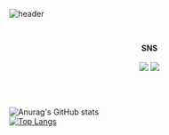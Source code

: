 ![header](https://capsule-render.vercel.app/api?type=waving&color=6FADCF&height=300&section=header&text=welcome%20&fontSize=90&animation=fadeIn&fontAlignY=38&desc=My%20Github%20Profile&descAlignY=51&descAlign=62)

<br>

<p align="center">
    <strong>SNS</strong><br><br>
    <a href="https://www.instagram.com/seonguk391/" target="_blank"><img src="https://img.shields.io/badge/Instagram-E4405F?style=flat-square&logo=Instagram&logoColor=white"/></a>
    <img src="https://img.shields.io/badge/Github-181717?style=flat-round&logo=Github&logoColor=white"/>
</p>
<br><br>

![Anurag's GitHub stats](https://github-readme-stats.vercel.app/api?username=useonguk&show_icons=ocean_dark&theme=prussian)
<br>
    [![Top Langs](https://github-readme-stats.vercel.app/api/top-langs/?username=useonguk&layout=compact)](https://github.com/useonguk/github-readme-stats)

